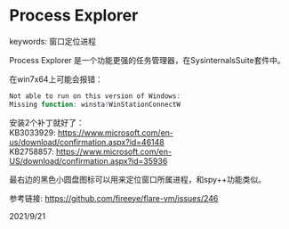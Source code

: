 # Process Explorer

keywords: 窗口定位进程  

Process Explorer 是一个功能更强的任务管理器，在SysinternalsSuite套件中。  

在win7x64上可能会报错：  
```r
Not able to run on this version of Windows:
Missing function: winsta!WinStationConnectW
```

安装2个补丁就好了：  
KB3033929: https://www.microsoft.com/en-us/download/confirmation.aspx?id=46148  
KB2758857: https://www.microsoft.com/en-US/download/confirmation.aspx?id=35936  

最右边的黑色小圆盘图标可以用来定位窗口所属进程，和spy++功能类似。  


参考链接: https://github.com/fireeye/flare-vm/issues/246  


2021/9/21  
